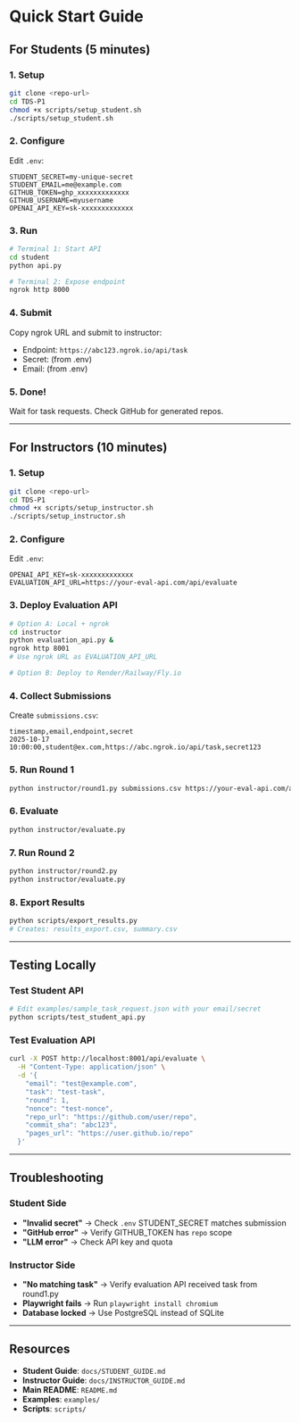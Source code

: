 # Quick Start Guide

## For Students (5 minutes)

### 1. Setup
```bash
git clone <repo-url>
cd TDS-P1
chmod +x scripts/setup_student.sh
./scripts/setup_student.sh
```

### 2. Configure
Edit `.env`:
```env
STUDENT_SECRET=my-unique-secret
STUDENT_EMAIL=me@example.com
GITHUB_TOKEN=ghp_xxxxxxxxxxxxx
GITHUB_USERNAME=myusername
OPENAI_API_KEY=sk-xxxxxxxxxxxxx
```

### 3. Run
```bash
# Terminal 1: Start API
cd student
python api.py

# Terminal 2: Expose endpoint
ngrok http 8000
```

### 4. Submit
Copy ngrok URL and submit to instructor:
- Endpoint: `https://abc123.ngrok.io/api/task`
- Secret: (from .env)
- Email: (from .env)

### 5. Done!
Wait for task requests. Check GitHub for generated repos.

---

## For Instructors (10 minutes)

### 1. Setup
```bash
git clone <repo-url>
cd TDS-P1
chmod +x scripts/setup_instructor.sh
./scripts/setup_instructor.sh
```

### 2. Configure
Edit `.env`:
```env
OPENAI_API_KEY=sk-xxxxxxxxxxxxx
EVALUATION_API_URL=https://your-eval-api.com/api/evaluate
```

### 3. Deploy Evaluation API
```bash
# Option A: Local + ngrok
cd instructor
python evaluation_api.py &
ngrok http 8001
# Use ngrok URL as EVALUATION_API_URL

# Option B: Deploy to Render/Railway/Fly.io
```

### 4. Collect Submissions
Create `submissions.csv`:
```csv
timestamp,email,endpoint,secret
2025-10-17 10:00:00,student@ex.com,https://abc.ngrok.io/api/task,secret123
```

### 5. Run Round 1
```bash
python instructor/round1.py submissions.csv https://your-eval-api.com/api/evaluate
```

### 6. Evaluate
```bash
python instructor/evaluate.py
```

### 7. Run Round 2
```bash
python instructor/round2.py
python instructor/evaluate.py
```

### 8. Export Results
```bash
python scripts/export_results.py
# Creates: results_export.csv, summary.csv
```

---

## Testing Locally

### Test Student API
```bash
# Edit examples/sample_task_request.json with your email/secret
python scripts/test_student_api.py
```

### Test Evaluation API
```bash
curl -X POST http://localhost:8001/api/evaluate \
  -H "Content-Type: application/json" \
  -d '{
    "email": "test@example.com",
    "task": "test-task",
    "round": 1,
    "nonce": "test-nonce",
    "repo_url": "https://github.com/user/repo",
    "commit_sha": "abc123",
    "pages_url": "https://user.github.io/repo"
  }'
```

---

## Troubleshooting

### Student Side
- **"Invalid secret"** → Check `.env` STUDENT_SECRET matches submission
- **"GitHub error"** → Verify GITHUB_TOKEN has `repo` scope
- **"LLM error"** → Check API key and quota

### Instructor Side
- **"No matching task"** → Verify evaluation API received task from round1.py
- **Playwright fails** → Run `playwright install chromium`
- **Database locked** → Use PostgreSQL instead of SQLite

---

## Resources

- **Student Guide**: `docs/STUDENT_GUIDE.md`
- **Instructor Guide**: `docs/INSTRUCTOR_GUIDE.md`
- **Main README**: `README.md`
- **Examples**: `examples/`
- **Scripts**: `scripts/`

